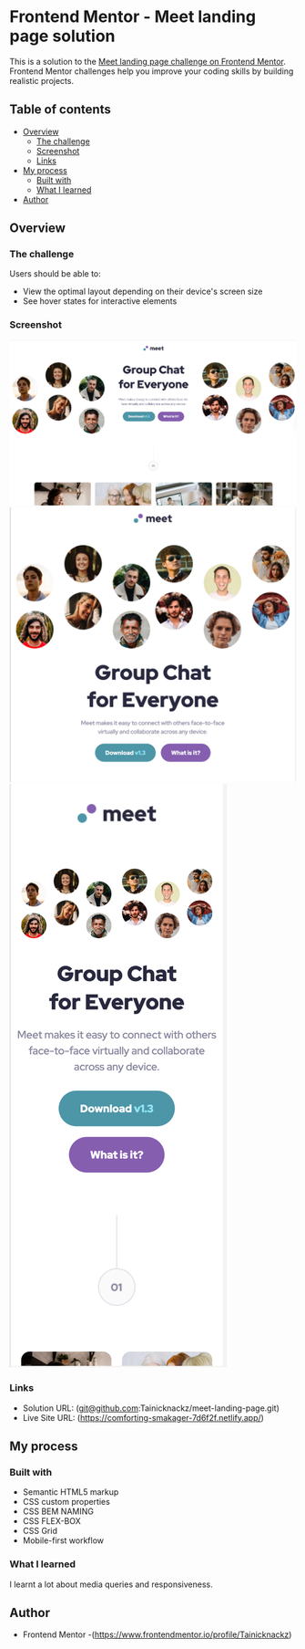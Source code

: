 # Frontend Mentor - Meet landing page solution

This is a solution to the [Meet landing page challenge on Frontend Mentor](https://www.frontendmentor.io/challenges/meet-landing-page-rbTDS6OUR). Frontend Mentor challenges help you improve your coding skills by building realistic projects.

## Table of contents

- [Overview](#overview)
  - [The challenge](#the-challenge)
  - [Screenshot](#screenshot)
  - [Links](#links)
- [My process](#my-process)
  - [Built with](#built-with)
  - [What I learned](#what-i-learned)
- [Author](#author)

## Overview

### The challenge

Users should be able to:

- View the optimal layout depending on their device's screen size
- See hover states for interactive elements

### Screenshot

![Desktop screenshot](./screenshots/Screenshot-Desktop.png)
![Tablet screenshot](./screenshots/Screenshot-Tablet.png)
![Mobile screenshot](./screenshots/Screenshot-Mobile.png)

### Links

- Solution URL: (git@github.com:Tainicknackz/meet-landing-page.git)
- Live Site URL: (https://comforting-smakager-7d6f2f.netlify.app/)

## My process

### Built with

- Semantic HTML5 markup
- CSS custom properties
- CSS BEM NAMING
- CSS FLEX-BOX
- CSS Grid
- Mobile-first workflow

### What I learned

I learnt a lot about media queries and responsiveness.

## Author

- Frontend Mentor -(https://www.frontendmentor.io/profile/Tainicknackz)
